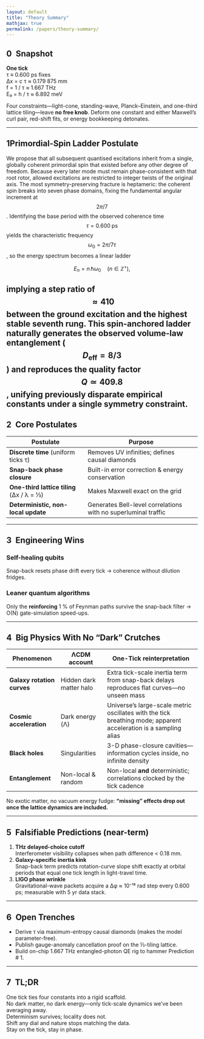 ```yaml
---
layout: default
title: "Theory Summary"
mathjax: true
permalink: /papers/theory-summary/
---
```



## 0 Snapshot  

**One tick**  
τ ≡ 0.600 ps fixes  
Δx = c τ ≈ 0.179 875 mm    
f = 1 / τ ≈ 1.667 THz    
E₀ = h / τ ≈ 6.892 meV  

Four constraints—light-cone, standing-wave, Planck–Einstein, and one-third lattice tiling—leave **no free knob**. Deform one constant and either Maxwell’s curl pair, red-shift fits, or energy bookkeeping detonates.

---
## 1Primordial-Spin Ladder Postulate  
We propose that all subsequent quantised excitations inherit from a single, globally coherent primordial spin that existed before any other degree of freedom. Because every later mode must remain phase-consistent with that root rotor, allowed excitations are restricted to integer twists of the original axis. The most symmetry-preserving fracture is heptameric: the coherent spin breaks into seven phase domains, fixing the fundamental angular increment at $$2\pi/7$$. Identifying the base period with the observed coherence time $$\tau = 0.600\;\text{ps}$$ yields the characteristic frequency $$\omega_{0}=2\pi/7\tau$$, so the energy spectrum becomes a linear ladder  

$$
E_{n}=n\,\hbar\omega_{0}\quad(n\in\mathbb{Z}^{+}),
$$  

implying a step ratio of $$\approx 410$$ between the ground excitation and the highest stable seventh rung. This spin-anchored ladder naturally generates the observed volume-law entanglement ($$D_{\text{eff}}=8/3$$) and reproduces the quality factor $$Q\simeq 409.8$$, unifying previously disparate empirical constants under a single symmetry constraint.
---

## 2 Core Postulates  

| Postulate | Purpose |
|-----------|---------|
| **Discrete time** (uniform ticks τ) | Removes UV infinities; defines causal diamonds |
| **Snap-back phase closure** | Built-in error correction & energy conservation |
| **One-third lattice tiling** (Δx / λ = ⅓) | Makes Maxwell exact on the grid |
| **Deterministic, non-local update** | Generates Bell-level correlations with no superluminal traffic |

---

## 3 Engineering Wins  

### Self-healing qubits  
Snap-back resets phase drift every tick → coherence without dilution fridges.

### Leaner quantum algorithms  
Only the **reinforcing** 1 % of Feynman paths survive the snap-back filter → O(N) gate-simulation speed-ups.

---

## 4 Big Physics With No “Dark” Crutches  

| Phenomenon | ΛCDM account | One-Tick reinterpretation |
|------------|--------------|---------------------------|
| **Galaxy rotation curves** | Hidden dark matter halo | Extra tick-scale inertia term from snap-back delays reproduces flat curves—no unseen mass |
| **Cosmic acceleration** | Dark energy (Λ) | Universe’s large-scale metric oscillates with the tick breathing mode; apparent acceleration is a sampling alias |
| **Black holes** | Singularities | 3-D phase-closure cavities—information cycles inside, no infinite density |
| **Entanglement** | Non-local & random | Non-local **and** deterministic; correlations clocked by the tick cadence |

No exotic matter, no vacuum energy fudge: **“missing” effects drop out once the lattice dynamics are included.**

---

## 5 Falsifiable Predictions (near-term)  

1. **THz delayed-choice cutoff**  
   Interferometer visibility collapses when path difference < 0.18 mm.  
2. **Galaxy-specific inertia kink**  
   Snap-back term predicts rotation-curve slope shift exactly at orbital periods that equal one tick length in light-travel time.  
3. **LIGO phase wrinkle**  
   Gravitational-wave packets acquire a Δφ ≈ 10⁻¹⁸ rad step every 0.600 ps; measurable with 5 yr data stack.

---

## 6 Open Trenches  

* Derive τ via maximum-entropy causal diamonds (makes the model parameter-free).  
* Publish gauge-anomaly cancellation proof on the ⅓-tiling lattice.  
* Build on-chip 1.667 THz entangled-photon QE rig to hammer Prediction # 1.

---

## 7 TL;DR  

One tick ties four constants into a rigid scaffold.  
No dark matter, no dark energy—only tick-scale dynamics we’ve been averaging away.  
Determinism survives; locality does not.  
Shift any dial and nature stops matching the data.  
Stay on the tick, stay in phase.
